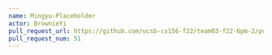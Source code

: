 ```yaml
---
name: Mingyu-Placeholder
actor: BrownieYi
pull_request_url: https://github.com/ucsb-cs156-f22/team03-f22-6pm-2/pull/51
pull_request_num: 51
---
```

